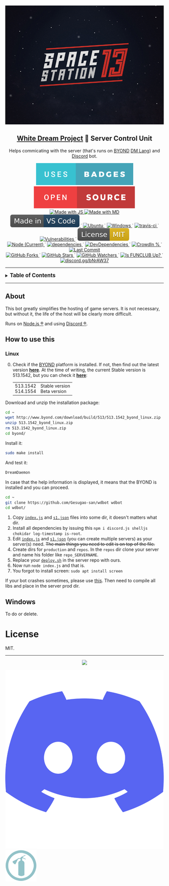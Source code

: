 
<p align="center">
  <img src="static/Space_Station_13_logo_(space_bg).png" />
  <h2 align="center">
    <a href="https://github.com/frosty-dev/white-dream-main/">White Dream Project</a> 🤖 Server Control Unit
  </h2>

  <p align="center">Helps commicating with the server (that's runs on <a href="http://byond.com/">BYOND</a> <a href=" https://github.com/topics/byond?l=dm">DM Lang</a>) and <a href="https://discord.com/">Discord</a> bot.
  </p>
</p>

<p align="center">
  <a href="">
    <img alt="Uses badges" src="static/uses-badges.svg"/>
  </a>
  <a href="">
    <img alt="Open Source" src="static/open-source.svg"/>
  </a>

  <br>

  <a href="https://forthebadge.com">
    <img alt="Made with JS" src="https://forthebadge.com/images/badges/made-with-javascript.svg"/>
  </a>
  <a href="https://forthebadge.com">
    <img alt="Made with MD" src="https://forthebadge.com/images/badges/made-with-markdown.svg"/>
  </a>

  <br>

  <a href="https://code.visualstudio.com/">
    <img alt="Made in-VS Code" src="static/Made_in-VS_Code-1f425f.svg "/>
  </a>˙
  <a href="">
    <img alt="Ubuntu" src="https://badgen.net/github/checks/Gesugao-san/wdbot/master/ubuntu"/>
  </a>˙
  <a href="">
    <img alt="Windows" src="https://badgen.net/github/checks/Gesugao-san/wdbot/master/windows"/>
  </a>˙
  <a href="">
    <img alt="travis-ci" src="https://travis-ci.com/Gesugao-san/wdbot.svg?branch=master"/>
  </a>˙
  <a href="">
    <img alt="Vulnerabilities" src="https://img.shields.io/snyk/vulnerabilities/github/Gesugao-san/wdbot"/>
  </a>˙
  <a href="https://opensource.org/licenses/MIT">
    <img alt="MIT license" src="static/License-MIT-yellow.svg"/>
  </a>

  <br>

  <a href="">
    <img alt="Node (Current)" src="https://img.shields.io/node/v/discord.js">
  </a>˙
  <a href="">
    <img alt="dependencies" src="https://status.david-dm.org/gh/Gesugao-san/wdbot.svg"/>
  </a>˙
  <a href="">
    <img alt="DevDependencies" src="https://status.david-dm.org/gh/Gesugao-san/wdbot.svg?type=dev"/>
  </a>˙
  <a href="https://crowdin.com/project/wdbot">
    <img alt="CrowdIn %" src="https://badges.crowdin.net/wdbot/localized.svg"/>
  </a>˙
  <a href="https://github.com/Gesugao-san/wdbot/issues?q=is%3Apr+is%3Aclosed">
    <img alt="Last Commit" src="https://img.shields.io/github/last-commit/Gesugao-san/wdbot"/>
  </a>

  <br>

  <a href="https://GitHub.com/Gesugao-san/wdbot/network/">
    <img alt="GitHub Forks" src="https://img.shields.io/github/forks/Gesugao-san/wdbot.svg?style=social&label=Fork&maxAge=2592000"/>
  </a>˙
  <a href="https://GitHub.com/Gesugao-san/wdbot/stargazers/">
    <img alt="GitHub Stars" src="https://img.shields.io/github/stars/Gesugao-san/wdbot.svg?style=social&label=Star&maxAge=2592000"/>
  </a>˙
  <a href="https://GitHub.com/Gesugao-san/wdbot/stargazers/">
    <img alt="GitHub Watchers" src="https://img.shields.io/github/watchers/Gesugao-san/wdbot?style=social&label=Watchers&maxAge=2592000">
  </a>˙
  <a href="https://funclub.pro/">
    <img alt="Is FUNCLUB Up?" src="https://img.shields.io/website?down_color=red&down_message=offline&up_color=green&up_message=online&url=https://funclub.pro/"/>
  </a>˙
  <a href="https://discord.com/invite/bNrAW37">
    <img alt="discord.gg/bNrAW37" src="https://img.shields.io/discord/433622753350778890.svg?color=7289da&label=FUNCLUB&logo=discord&style=flat-square"/>
  </a>
</p>

---

<details>
<summary><strong><big>Table of Contents</big></strong></summary>

** [How to use this](#how-to-use-this)
*** [Linux](#linux)
*** [Windows](#windows)
** [License](#license)

</details>

---

## About

This bot greatly simplifies the hosting of game servers. It is not necessary, but without it, the life of the host will be clearly more difficult.

Runs on [Node.js ®](https://nodejs.org/) and using [Discord ®](https://discord.com/).

## How to use this

### Linux

0. Check if the [BYOND](http://byond.com/) platform is installed. If not, then find out the latest version **[here](https://secure.byond.com/download/)**.
    At the time of writing, the current Stable version is 513.1542, but you can check it <b><a href="http://www.byond.com/download/version.txt">here</a></b>:
    <table>
    <tr>
      <td>
        513.1542<br>
        514.1554
      </td>
      <td>
        Stable version<br>
        Beta version
      </td>
    </tr>
    </table>

Download and unzip the installation package:

<!--
  sudo apt update && sudo apt upgrade
-->

```bash
cd ~
wget http://www.byond.com/download/build/513/513.1542_byond_linux.zip
unzip 513.1542_byond_linux.zip
rm 513.1542_byond_linux.zip
cd byond/
```

Install it:

```bash
sudo make install
```

And test it:

```bash
DreamDaemon
```

In case that the help information is displayed, it means that the BYOND is installed and you can proceed.

<!--
  curl -fsSL https://deb.nodesource.com/setup_current.x | sudo -E bash - # Using Ubuntu
  sudo apt install -y wget unzip git screen nodejs
  sudo apt install -y npm gcc g++ make build-essential
  sudo apt update -y && sudo apt upgrade -y && sudo apt autoremove -y
  npm install -g npm
  git clone https://github.com/frosty-dev/wdbot wdbot
-->

```bash
cd ~
git clone https://github.com/Gesugao-san/wdbot wdbot
cd wdbot/
```

1. Copy [`index.js`](./index.js) and [`s1.json`](./servers/s1.json) files into some dir, it doesn't matters what dir.
2. Install all dependencies by issuing this `npm i discord.js shelljs chokidar log-timestamp is-root`.
3. Edit [`index.js`](./index.js) and [`s1.json`](./servers/s1.json) (you can create multiple servers) as your server(s) need. ~~The main things you need to edit is on top of the file.~~
4. Create dirs for `production` and `repos`. In the `repos` dir clone your server and name his folder like `repo_SERVERNAME`.
5. Replace your [`deploy.sh`](./deploy.sh) in the server repo with ours.
6. Now run `node index.js` and that is.
7. You forgot to install screen: `sudo apt install screen`

If your bot crashes sometimes, please use [this](https://www.npmjs.com/package/forever).
Then need to compile all libs and place in the server prod dir.

## Windows
To do or delete.

# License

MIT.

---

<p align="center">
  <img src="https://2ip.io/bar/ip3.gif"/>
</p>

![Discord-Logo-Color.svg](/static/Discord-Logo-Color.svg.png)
![White](/static/White.png)
